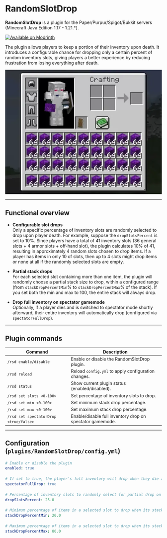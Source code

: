 # RandomSlotDrop
**RandomSlotDrop** is a plugin for the Paper/Purpur/Spigot/Bukkit servers (Minecraft Java Edition 1.17 - 1.21.*).  

[![Available on Modrinth](https://cdn.jsdelivr.net/npm/@intergrav/devins-badges@3/assets/cozy/available/modrinth_vector.svg)](https://modrinth.com/plugin/randomslotdrop)

The plugin allows players to keep a portion of their inventory upon death. It introduces a configurable chance for dropping only a certain percent of random inventory slots, giving players a better experience by reducing frustration from losing everything after death.

![Plugin showcase](https://github.com/nikorr0/RandomSlotDrop/blob/main/screenshots/RandomSlotDrop_plugin_showcase.webp)

---

## Functional overview

* **Configurable slot drops**<br>
Only a specific percentage of inventory slots are randomly selected to drop upon player death.
For example, suppose the `dropSlotsPercent` is set to 10%. Since players have a total of 41 inventory slots (36 general slots + 4 armor slots + off-hand slot), the plugin calculates 10% of 41, resulting in approximately 4 random slots chosen to drop items. If a player has items in only 10 of slots, then up to 4 slots might drop items or none at all if the randomly selected slots are empty.

* **Partial stack drops**<br>
For each selected slot containing more than one item, the plugin will randomly choose a partial stack size to drop, within a configured range (from `stackDropPercentMin`% to `stackDropPercentMax`% of the stack). If you set both the min and max to 100, the entire stack will always drop.

* **Drop full inventory on spectator gamemode**<br>
Optionally, if a player dies and is switched to spectator mode shortly afterward, their entire inventory will automatically drop (configured via `spectatorFullDrop`).

---

## Plugin commands

| Command | Description |
|---------|-------------|
| `/rsd enable/disable` | Enable or disable the RandomSlotDrop plugin. |
| `/rsd reload` | Reload `config.yml` to apply configuration changes.|
| `/rsd status` | Show current plugin status (enabled/disabled). |
| `/rsd set slots <0-100>` | Set percentage of inventory slots to drop. |
| `/rsd set min <0-100>` | Set minimum stack drop percentage. |
| `/rsd set max <0-100>` | Set maximum stack drop percentage. |
| `/rsd set spectatorDrop <true/false>` | Enable/disable full inventory drop on spectator gamemode. |

---

## Configuration (`plugins/RandomSlotDrop/config.yml`)

```yml
# Enable or disable the plugin
enabled: true

# If set to true, the player’s full inventory will drop when they die and their gamemode is Spectator.
spectatorFullDrop: true

# Percentage of inventory slots to randomly select for partial drop on death.
dropSlotsPercent: 25.0

# Minimum percentage of items in a selected slot to drop when its stack size > 1.
stackDropPercentMin: 20.0

# Maximum percentage of items in a selected slot to drop when its stack size > 1.
stackDropPercentMax: 80.0
```
